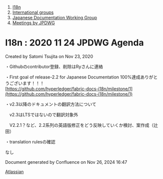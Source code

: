 1. [I18n](index.html)
2. [International groups](International-groups_22970373.html)
3. [Japanese Documentation Working Group](Japanese-Documentation-Working-Group_22970444.html)
4. [Meetings by JPDWG](Meetings-by-JPDWG_22970537.html)

# I18n : 2020 11 24 JPDWG Agenda

Created by Satomi Tsujita on Nov 23, 2020

・Githubのcontributor登録、削除はRyさんに連絡

・First goal of release-2.2 for Japanese Documentation 100%達成ありがとうございます！！！  
[https://github.com/hyperledger/fabric-docs-i18n/milestone/1](https://github.com/hyperledger/fabric-docs-i18n/milestone/1)

・v2.3以降のドキュメントの翻訳方法について

　v2.3はLTSではないので翻訳対象外

　V2.2.1？など、2.2系列の英語版修正をどう反映していくか検討、案作成（辻田）

・translation rulesの確認

なし

Document generated by Confluence on Nov 26, 2024 16:47

[Atlassian](http://www.atlassian.com/)
